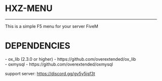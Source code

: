 # HXZ-MENU
---------------------------------------------------
This is a simple F5 menu for your server FiveM

<h1>DEPENDENCIES</h1>
- ox_lib (2.3.0 or higher) - https://github.com/overextended/ox_lib<br>
- oxmysql - https://github.com/overextended/oxmysql

support server: https://discord.gg/gv5y5jsf3t
